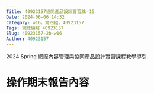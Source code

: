 ```yaml
---
Title: 40923157協同產品設計實習2b-15
Date: 2024-06-06 14:32 
Category: w16，第四組，40923157
Tags: 網誌編寫 40923157
Slug: 40923157-2b-w16
Author: 40923157 
---
```


2024 Spring 網際內容管理與協同產品設計實習課程教學導引.

<!-- PELICAN_END_SUMMARY -->
# 操作期末報告內容